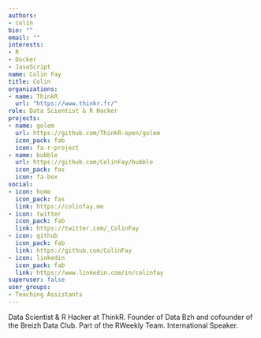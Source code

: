```yaml
---
authors:
- colin
bio: ""
email: ""
interests:
- R
- Docker
- JavaScript
name: Colin Fay
title: Colin
organizations:
- name: ThinkR
  url: "https://www.thinkr.fr/"
role: Data Scientist & R Hacker
projects:
- name: golem
  url: https://github.com/ThinkR-open/golem
  icon_pack: fab
  icon: fa-r-project
- name: bubble
  url: https://github.com/ColinFay/bubble
  icon_pack: fas
  icon: fa-box
social:
- icon: home
  icon_pack: fas
  link: https://colinfay.me
- icon: twitter
  icon_pack: fab
  link: https://twitter.com/_ColinFay
- icon: github
  icon_pack: fab
  link: https://github.com/ColinFay
- icon: linkedin
  icon_pack: fab
  link: https://www.linkedin.com/in/colinfay
superuser: false
user_groups:
- Teaching Assistants
---
```


Data Scientist & R Hacker at ThinkR.
Founder of Data Bzh and cofounder of the Breizh Data Club.
Part of the RWeekly Team.
International Speaker.

